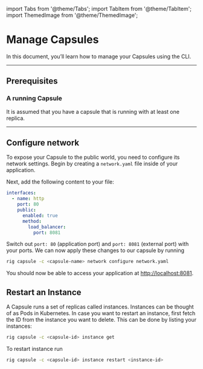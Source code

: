 ---
---

import Tabs from '@theme/Tabs';
import TabItem from '@theme/TabItem';
import ThemedImage from '@theme/ThemedImage';

# Manage Capsules

In this document, you’ll learn how to manage your Capsules using the CLI.

<hr class="solid" />

## Prerequisites
### A running Capsule
It is assumed that you have a capsule that is running with at least one replica.

<hr class="solid" />

## Configure network
To expose your Capsule to the public world, you need to configure its network settings. Begin by creating a `network.yaml` file inside of your application.

Next, add the following content to your file:

```yaml
interfaces:
  - name: http
    port: 80
    public:
      enabled: true
      method:
        load_balancer:
          port: 8081
```

Switch out `port: 80` (application port) and `port: 8081` (external port) with your ports. We can now apply these changes to our capsule by running 

```bash
rig capsule -c <capsule-name> network configure network.yaml
```

You should now be able to access your application at [http://localhost:8081](localhost:8081).

## Restart an Instance
A Capsule runs a set of replicas called instances. Instances can be thought of as Pods in Kubernetes. In case you want to restart an instance, first fetch the ID from the instance you want to delete. This can be done by listing your instances:
  
```bash
rig capsule -c <capsule-id> instance get
``` 

To restart instance run 

```bash
rig capsule -c <capsule-id> instance restart <instance-id>
```